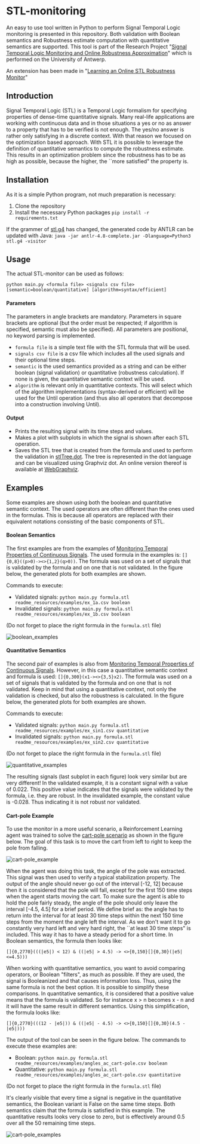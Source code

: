 # STL-monitoring

An easy to use tool written in Python to perform Signal Temporal Logic monitoring is presented in this repository. Both validation with Boolean semantics and Robustness estimate computation with quantitative semantics are supported.
This tool is part of the Research Project "[Signal Temporal Logic Monitoring and Online Robustness Approximation](readme_resources/Signal%20Temporal%20Logic%20Monitoring%20and%20Online%20Robustness%20Approximation.pdf)" which is performed on the University of Antwerp.

An extension has been made in "[Learning an Online STL Robustness Monitor](readme_resources/Learning_an_Efficient_Online_STL_Robustness_Monitor.pdf)"

## Introduction

Signal Temporal Logic (STL) is a Temporal Logic formalism for specifying properties of dense-time quantitative signals. Many real-life applications are working with continuous data and in those situations a yes or no as answer to a property that has to be verified is not enough. The yes/no answer is rather only satisfying in a discrete context. With that reason we focused on the optimization based approach. With STL it is possible to leverage the definition of quantitative semantics to compute the robustness estimate. This results in an optimization problem since the robustness has to be as high as possible, because the higher, the ``more satisfied" the property is.

## Installation

As it is a simple Python program, not much preparation is necessary:
1. Clone the repository
2. Install the necessary Python packages
```pip install -r requirements.txt```

If the grammer of [stl.g4](stl.g4) has changed, the generated code by ANTLR can be updated with Java:
```java -jar antlr-4.8-complete.jar -Dlanguage=Python3 stl.g4 -visitor```


## Usage

The actual STL-monitor can be used as follows:

```python main.py <formula file> <signals csv file> [semantic=boolean/quantitative] [algorithm=syntax/efficient]```

#### Parameters

The parameters in angle brackets are mandatory. Parameters in square brackets are optional (but the order must be respected; if algorithm is specified, semantic must also be specified). All parameters are positional, no keyword parsing is implemented.

- ```formula file``` is a simple text file with the STL formula that will be used.
- ```signals csv file``` is a csv file which includes all the used signals and their optional time steps.
- ```semantic``` is the used semantics provided as a string and can be either boolean (signal validation) or quantitative (robustness calculation). If none is given, the quantitative semantic context will be used.
- ```algorithm``` is relevant only in quantitative contexts. This will select which of the algorithm implementations (syntax-derived or efficient) will be used for the Until operation (and thus also all operators that decompose into a construction involving Until).

#### Output

- Prints the resulting signal with its time steps and values.
- Makes a plot with subplots in which the signal is shown after each STL operation.
- Saves the STL tree that is created from the formula and used to perform the validation in [stlTree.dot](stlTree.dot). The tree is represented in the dot language and can be visualized using Graphviz dot. An online version thereof is available at [WebGraphviz](http://www.webgraphviz.com/).

## Examples

Some examples are shown using both the boolean and quantitative semantic context.
The used operators are often different than the ones used in the formulas. This is because all operators are replaced with their equivalent notations consisting of the basic components of STL.

#### Boolean Semantics

The first examples are from the examples of [Monitoring Temporal Properties of Continuous Signals](https://www.researchgate.net/publication/220958490_Monitoring_Temporal_Properties_of_Continuous_Signals).
The used formula in the examples is: ```[]{0,8}((p>0)-><>{1,2}(q>0))```. The formula was used on a set of signals that is validated by the formula and on one that is not validated.
In the figure below, the generated plots for both examples are shown.

Commands to execute:
- Validated signals: ```python main.py formula.stl readme_resources/examples/ex_1a.csv boolean```
- Invalidated signals: ```python main.py formula.stl readme_resources/examples/ex_1b.csv boolean```

(Do not forget to place the right formula in the ```formula.stl``` file)

![boolean_examples](readme_resources/images/example_1.png)

#### Quantitative Semantics

The second pair of examples is also from [Monitoring Temporal Properties of Continuous Signals](https://www.researchgate.net/publication/220958490_Monitoring_Temporal_Properties_of_Continuous_Signals).
However, in this case a quantitative semantic context and formula is used: ```[]{0,300}(x1-><>{3,5}x2)```. The formula was used on a set of signals that is validated by the formula and on one that is not validated.
Keep in mind that using a quantitative context, not only the validation is checked, but also the robustness is calculated. In the figure below, the generated plots for both examples are shown.

Commands to execute:
- Validated signals: ```python main.py formula.stl readme_resources/examples/ex_sin1.csv quantitative```
- Invalidated signals: ```python main.py formula.stl readme_resources/examples/ex_sin2.csv quantitative```

(Do not forget to place the right formula in the ```formula.stl``` file)

![quantitative_examples](readme_resources/images/example_2.png)

The resulting signals (last subplot in each figure) look very similar but are very different! In the validated example, it is a constant signal with a value of 0.022. This positive value indicates that the signals were validated by the formula, i.e. they are robust. In the invalidated example, the constant value is -0.028. Thus indicating it is not robust nor validated.

#### Cart-pole Example

To use the monitor in a more useful scenario, a Reinforcement Learning agent was trained to solve the [cart-pole scenario](https://gym.openai.com/envs/CartPole-v0/) as shown in the figure below. The goal of this task is to move the cart from left to right to keep the pole from falling.

![cart-pole_example](readme_resources/images/cart-pole.png)

When the agent was doing this task, the angle of the pole was extracted. This signal was then used to verify a typical stabilization property. The output of the angle should never go out of the interval [-12, 12] because then it is considered that the pole will fall, except for the first 150 time steps when the agent starts moving the cart. To make sure the agent is able to hold the pole fairly steady, the angle of the pole should only leave the interval [-4.5, 4.5] for a brief period. We define brief as: the angle has to return into the interval for at least 30 time steps within the next 150 time steps from the moment the angle left the interval. As we don't want it to go constantly very hard left and very hard right, the ``at least 30 time steps" is included. This way it has to have a steady period for a short time. In Boolean semantics, the formula then looks like:

```[]{0,2770}(((|e5|) < 12) & ((|e5| > 4.5) -> <>{0,150}[]{0,30}(|e5|<=4.5)))```

When working with quantitative semantics, you want to avoid comparing operators, or Boolean "filters", as much as possible. If they are used, the signal is Booleanized and that causes information loss. Thus, using the same formula is not the best option. It is possible to simplify these comparisons. In quantitative semantics, it is considered that a positive value means that the formula is validated. So for instance x > n becomes x - n and it will have the same result in different semantics. Using this simplification, the formula looks like:

```[]{0,2770}(((12 - |e5|)) & ((|e5| - 4.5) -> <>{0,150}[]{0,30}(4.5 - |e5|)))```

The output of the tool can be seen in the figure below. The commands to execute these examples are:
- Boolean: ```python main.py formula.stl readme_resources/examples/angles_ac_cart-pole.csv boolean```
- Quantitative:  ```python main.py formula.stl readme_resources/examples/angles_ac_cart-pole.csv quantitative```

(Do not forget to place the right formula in the ```formula.stl``` file)

It's clearly visible that every time a signal is negative in the quantitative semantics, the Boolean variant is False on the same time steps. Both semantics claim that the formula is satisfied in this example. The quantitative results looks very close to zero, but is effectively around 0.5 over all the 50 remaining time steps.

![cart-pole_examples](readme_resources/images/example_3.png)